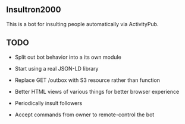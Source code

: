 Insultron2000
-------------

This is a bot for insulting people automatically via ActivityPub.

## TODO

* Split out bot behavior into a its own module

* Start using a real JSON-LD library

* Replace GET /outbox with S3 resource rather than function

* Better HTML views of various things for better browser experience

* Periodically insult followers

* Accept commands from owner to remote-control the bot
